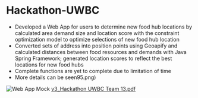 # Hackathon-UWBC
- Developed a Web App for users to determine new food hub locations by calculated area demand size and location score with the constraint optimization model to optimize selections of new food hub location
- Converted sets of address into position points using Geoapify and calculated distances between food resources and demands with Java Spring Framework; generated location scores to reflect the best locations for new food hubs
- Complete functions are yet to complete due to limitation of time
- More details can be seen95.png)

![Web App Mock](https://user-images.githubusercontent.com/49429865/158089171-312459d6-2df3-4633-a784-a40a58996d07.png)
[v3_Hackathon UWBC Team 13.pdf](https://github.com/AnnabelleAB/Hackathon-UWBC/files/8241080/v3_Hackathon.UWBC.Team.13.pdf)
